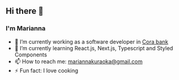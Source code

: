 ## Hi there 👋

### I'm Marianna

- 🔭 I’m currently working as a software developer in [Cora bank](https://www.cora.com.br/)
- 🌱 I’m currently learning React.js, Next.js, Typescript and Styled Components
- 📫 How to reach me: mariannakuraoka@gmail.com
- ⚡ Fun fact: I love cooking
